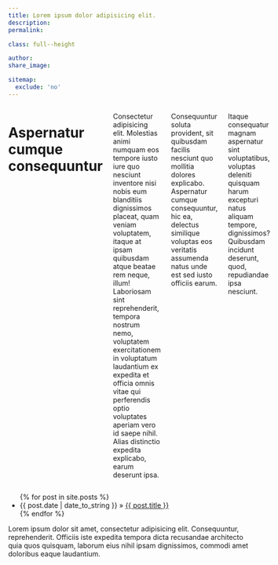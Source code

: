 ```yaml
---
title: Lorem ipsum dolor adipisicing elit.
description:
permalink:

class: full--height

author:
share_image:

sitemap:
  exclude: 'no'
---
```


<div class="full">
  <div class="columns small-4">

  # Aspernatur cumque consequuntur

  Consectetur adipisicing elit. Molestias animi numquam eos tempore iusto iure quo nesciunt inventore nisi nobis eum blanditiis dignissimos placeat, quam veniam voluptatem, itaque at ipsam quibusdam atque beatae rem neque, illum! Laboriosam sint reprehenderit, tempora nostrum nemo, voluptatem exercitationem in voluptatum laudantium ex expedita et officia omnis vitae qui perferendis optio voluptates aperiam vero id saepe nihil. Alias distinctio expedita explicabo, earum deserunt ipsa.

  Consequuntur soluta provident, sit quibusdam facilis nesciunt quo mollitia dolores explicabo. Aspernatur cumque consequuntur, hic ea, delectus similique voluptas eos veritatis assumenda natus unde est sed iusto officiis earum.

  Itaque consequatur magnam aspernatur sint voluptatibus, voluptas deleniti quisquam harum excepturi natus aliquam tempore, dignissimos? Quibusdam incidunt deserunt, quod, repudiandae ipsa nesciunt.
  </div>

  <div class="columns small-4">
    <ul class="posts">
      {% for post in site.posts %}
        <li><span>{{ post.date | date_to_string }}</span> &raquo; <a href="{{ post.url }}">{{ post.title }}</a></li>
      {% endfor %}
    </ul>
  </div>

  <div class="columns small-4">
    Lorem ipsum dolor sit amet, consectetur adipisicing elit. Consequuntur, reprehenderit. Officiis iste expedita tempora dicta recusandae architecto quia quos quisquam, laborum eius nihil ipsam dignissimos, commodi amet doloribus eaque laudantium.
  </div>
</div>